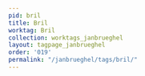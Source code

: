 ```yaml
---
pid: bril
title: Bril
worktag: Bril
collection: worktags_janbrueghel
layout: tagpage_janbrueghel
order: '019'
permalink: "/janbrueghel/tags/bril/"
---
```

